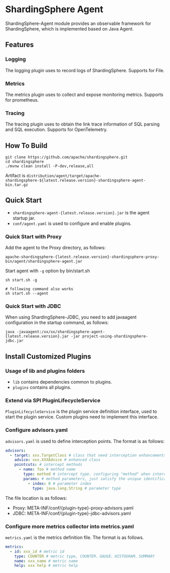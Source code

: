 # ShardingSphere Agent

ShardingSphere-Agent module provides an observable framework for ShardingSphere, which is implemented based on Java Agent.

## Features

### Logging

The logging plugin uses to record logs of ShardingSphere.
Supports for File.

### Metrics

The metrics plugin uses to collect and expose monitoring metrics.
Supports for prometheus.

### Tracing

The tracing plugin uses to obtain the link trace information of SQL parsing and SQL execution.
Supports for OpenTelemetry.

## How To Build

```shell
git clone https://github.com/apache/shardingsphere.git
cd shardingsphere
./mvnw clean install -P-dev,release,all
```

Artifact is `distribution/agent/target/apache-shardingsphere-${latest.release.version}-shardingsphere-agent-bin.tar.gz`

## Quick Start

* `shardingsphere-agent-{latest.release.version}.jar` is the agent startup jar.
* `conf/agent.yaml` is used to configure and enable plugins.

### Quick Start with Proxy

Add the agent to the Proxy directory, as follows:

```shell
apache-shardingsphere-{latest.release.version}-shardingsphere-proxy-bin/agent/shardingsphere-agent.jar
```

Start agent with `-g` option by bin/start.sh
```shell
sh start.sh -g

# following command also works
sh start.sh --agent
```

### Quick Start with JDBC

When using ShardingSphere-JDBC, you need to add javaagent configuration in the startup command, as follows:

```shell
java -javaagent:/xx/xx/shardingsphere-agent-{latest.release.version}.jar -jar project-using-shardingsphere-jdbc.jar
```

## Install Customized Plugins

### Usage of lib and plugins folders

* `lib` contains dependencies common to plugins.
* `plugins` contains all plugins.

### Extend via SPI PluginLifecycleService

`PluginLifecycleService` is the plugin service definition interface, used to start the plugin service.
Custom plugins need to implement this interface.

### Configure advisors.yaml

`advisors.yaml` is used to define interception points. The format is as follows:

```yaml
advisors:
  - target: xxx.TargetClass # class that need interception enhancements
    advice: xxx.XXXAdvice # enhanced class
    pointcuts: # intercept methods
      - name: foo # method name
        type: method # intercept type. configuring "method" when intercepting the method, configuring "constructor" when intercepting the constructor
        params: # method parameters, just satisfy the unique identification method
          - index: 0 # parameter index
            type: java.lang.String # parameter type
```

The file location is as follows:

* Proxy: META-INF/conf/{plugin-type}-proxy-advisors.yaml
* JDBC:  META-INF/conf/{plugin-type}-jdbc-advisors.yaml

### Configure more metrics collector into metrics.yaml

`metrics.yaml` is the metrics definition file. The format is as follows.

```yaml
metrics:
  - id: xxx_id # metric id
    type: COUNTER # metric type, COUNTER、GAUGE、HISTOGRAM、SUMMARY
    name: xxx_name # metric name
    help: xxx help # metric help
```

